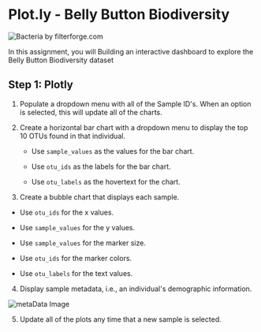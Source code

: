 # Plot.ly - Belly Button Biodiversity

![Bacteria by filterforge.com](Images/bacteria.jpg)

In this assignment, you will Building an interactive dashboard to explore the Belly Button Biodiversity dataset


## Step 1: Plotly

1. Populate a dropdown menu with all of the Sample ID's. When an option is selected, this will update all of the charts.



2. Create a horizontal bar chart with a dropdown menu to display the top 10 OTUs found in that individual.

	* Use `sample_values` as the values for the bar chart.

	
	* Use `otu_ids` as the labels for the bar chart.

	
	* Use `otu_labels` as the hovertext for the chart.

  

3. Create a bubble chart that displays each sample.

* Use `otu_ids` for the x values.

* Use `sample_values` for the y values.

* Use `sample_values` for the marker size.

* Use `otu_ids` for the marker colors.

* Use `otu_labels` for the text values.


4. Display sample metadata, i.e., an individual's demographic information.


![metaData Image](https://github.com/Jackelyneg/Plot.ly-/blob/main/Image/Capture.PNG)

	

5. Update all of the plots any time that a new sample is selected.





